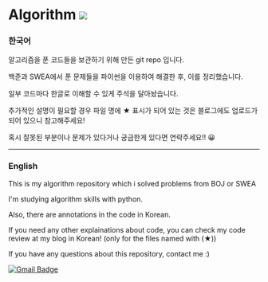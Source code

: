# Algorithm <img src="https://img.shields.io/badge/Python-3766AB?style=flat-square&logo=Python&logoColor=white"/></a>

### 한국어

알고리즘을 푼 코드들을 보관하기 위해 만든 git repo 입니다.

백준과 SWEA에서 푼 문제들을 파이썬을 이용하여 해결한 후, 이를 정리했습니다.

일부 코드마다 한글로 이해할 수 있게 주석을 달아놨습니다.

추가적인 설명이 필요할 경우 파일 명에 ★ 표시가 되어 있는 것은 블로그에도 업로드가 되어 있으니 참고해주세요!

혹시 잘못된 부분이나 문제가 있다거나 궁금한게 있다면 연락주세요!! 😀
<br>

---

### English

This is my algorithm repository which i solved problems from BOJ or SWEA

I'm studying algorithm skills with python.

Also, there are annotations in the code in Korean.

If you need any other explainations about code, you can check my code review at my blog in Korean! (only for the files named with (★)) 

If you have any questions about this repository, contact me :) 

[![Gmail Badge](https://img.shields.io/badge/Gmail-d14836?style=flat-square&logo=Gmail&logoColor=white&link=mailto:snugyun01@gmail.com)](mailto:edder7734@gmail.com)
